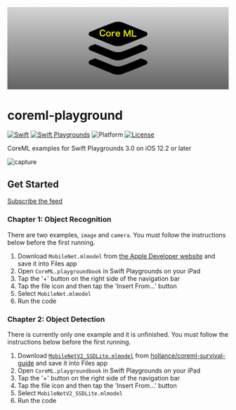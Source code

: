 ![banner](images/banner.png)

# coreml-playground

[![Swift](https://img.shields.io/badge/Swift-5.0-orange.svg)](https://developer.apple.com/swift/)
[![Swift Playgrounds](https://img.shields.io/badge/Swift%20Playgrounds-3.0-orange.svg)](https://itunes.apple.com/jp/app/swift-playgrounds/id908519492)
![Platform](https://img.shields.io/badge/platform-ios-lightgrey.svg)
[![License](https://img.shields.io/github/license/kkk669/coreml-playground.svg)](LICENSE)

CoreML examples for Swift Playgrounds 3.0 on iOS 12.2 or later

![capture](images/capture.gif)

## Get Started

[Subscribe the feed](https://developer.apple.com/ul/sp0?url=https://raw.githubusercontent.com/kkk669/coreml-playground/master/feed.json)

### Chapter 1: Object Recognition

There are two examples, `image` and `camera`. You must follow the instructions below before the first running.

1. Download `MobileNet.mlmodel` from [the Apple Developer website](https://developer.apple.com/machine-learning/) and save it into Files app
1. Open `CoreML.playgroundbook` in Swift Playgrounds on your iPad
1. Tap the '+' button on the right side of the navigation bar
1. Tap the file icon and then tap the 'Insert From...' button
1. Select `MobileNet.mlmodel`
1. Run the code

### Chapter 2: Object Detection

There is currently only one example and it is unfinished. You must follow the instructions below before the first running.

1. Download [`MobileNetV2_SSDLite.mlmodel`](https://github.com/hollance/coreml-survival-guide/blob/master/MobileNetV2%2BSSDLite/ObjectDetection/ObjectDetection/MobileNetV2_SSDLite.mlmodel) from [hollance/coreml-survival-guide](https://github.com/hollance/coreml-survival-guide) and save it into Files app
1. Open `CoreML.playgroundbook` in Swift Playgrounds on your iPad
1. Tap the '+' button on the right side of the navigation bar
1. Tap the file icon and then tap the 'Insert From...' button
1. Select `MobileNetV2_SSDLite.mlmodel`
1. Run the code
